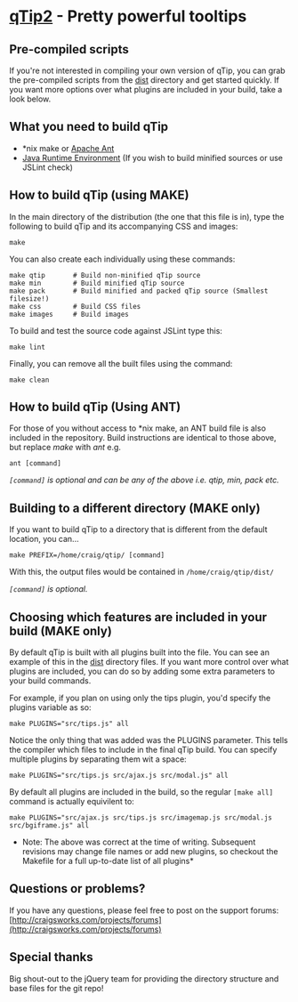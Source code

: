 [qTip2](http://craigsworks.com/projects/qtip2/) - Pretty powerful tooltips
================================

Pre-compiled scripts
---------------------------------------
If you're not interested in compiling your own version of qTip, you can grab the pre-compiled scripts from the 
[dist](http://github.com/Craga89/qTip/tree/master/dist/) directory and get started quickly. If you want more options
over what plugins are included in your build, take a look below.


What you need to build qTip
---------------------------------------
* *nix make or [Apache Ant](http://ant.apache.org/bindownload.cgi)
* [Java Runtime Environment](http://java.sun.com/javase/downloads/index.jsp) (If you wish to build minified sources or use JSLint check)


How to build qTip (using MAKE)
------------------------

In the main directory of the distribution (the one that this file is in), type
the following to build qTip and its accompanying CSS and images:

	make

You can also create each individually using these commands:

	make qtip		# Build non-minified qTip source
	make min 		# Build minified qTip source
	make pack		# Build minified and packed qTip source (Smallest filesize!)
	make css 		# Build CSS files
	make images		# Build images

To build and test the source code against JSLint type this:

	make lint

Finally, you can remove all the built files using the command:

	make clean


How to build qTip (Using ANT)
------------------------

For those of you without access to *nix make, an ANT build file is also included in the repository. Build instructions are identical to
those above, but replace _make_ with _ant_ e.g.

	ant [command]
	
*`[command]` is optional and can be any of the above i.e. qtip, min, pack etc.*


Building to a different directory (MAKE only)
----------------------------------

If you want to build qTip to a directory that is different from the default location, you can...

	make PREFIX=/home/craig/qtip/ [command]
	
With this, the output files would be contained in `/home/craig/qtip/dist/`

*`[command]` is optional.*


Choosing which features are included in your build (MAKE only)
----------------------------------
By default qTip is built with all plugins built into the file. You can see an example of this in the [dist](http://github.com/Craga89/qTip/tree/master/dist/)
directory files. If you want more control over what plugins are included, you can do so by adding some extra parameters to your build commands.

For example, if you plan on using only the tips plugin, you'd specify the plugins variable as so:

	make PLUGINS="src/tips.js" all
	
Notice the only thing that was added was the PLUGINS parameter. This tells the compiler which files to include in the final qTip build. You can specify multiple
plugins by separating them wit a space:

	make PLUGINS="src/tips.js src/ajax.js src/modal.js" all
	
By default all plugins are included in the build, so the regular `[make all]` command is actually equivilent to:

	make PLUGINS="src/ajax.js src/tips.js src/imagemap.js src/modal.js src/bgiframe.js" all

* Note: The above was correct at the time of writing. Subsequent revisions may change file names or add new plugins, so checkout the Makefile for a full up-to-date list of all plugins*


Questions or problems?
----------------------

If you have any questions, please feel free to post on the support forums:
[http://craigsworks.com/projects/forums](http://craigsworks.com/projects/forums)


Special thanks
--------------
Big shout-out to the jQuery team for providing the directory structure and base files for the git repo!